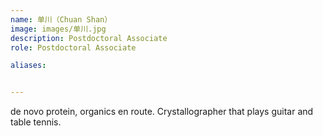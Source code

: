 ```yaml
---
name: 单川（Chuan Shan）
image: images/单川.jpg
description: Postdoctoral Associate
role: Postdoctoral Associate

aliases:


---
```


de novo protein, organics en route. 
Crystallographer that plays guitar and table tennis. 
